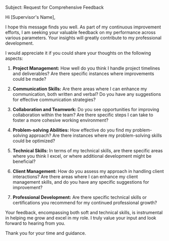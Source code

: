 Subject: Request for Comprehensive Feedback

Hi [Supervisor's Name],

I hope this message finds you well. As part of my continuous improvement efforts, I am seeking your valuable feedback on my performance across various parameters. Your insights will greatly contribute to my professional development.

I would appreciate it if you could share your thoughts on the following aspects:

1. **Project Management:** How well do you think I handle project timelines and deliverables? Are there specific instances where improvements could be made?

2. **Communication Skills:** Are there areas where I can enhance my communication, both written and verbal? Do you have any suggestions for effective communication strategies?

3. **Collaboration and Teamwork:** Do you see opportunities for improving collaboration within the team? Are there specific steps I can take to foster a more cohesive working environment?

4. **Problem-solving Abilities:** How effective do you find my problem-solving approach? Are there instances where my problem-solving skills could be optimized?

5. **Technical Skills:** In terms of my technical skills, are there specific areas where you think I excel, or where additional development might be beneficial?

6. **Client Management:** How do you assess my approach in handling client interactions? Are there areas where I can enhance my client management skills, and do you have any specific suggestions for improvement?

7. **Professional Development:** Are there specific technical skills or certifications you recommend for my continued professional growth?

Your feedback, encompassing both soft and technical skills, is instrumental in helping me grow and excel in my role. I truly value your input and look forward to hearing from you.

Thank you for your time and guidance.
